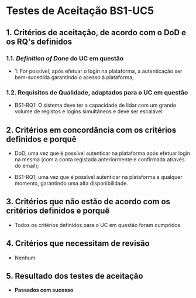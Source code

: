 # Testes de Aceitação BS1-UC5

## 1. Critérios de aceitação, de acordo com o DoD e os RQ's definidos

### 1.1. *Definition of Done* do UC em questão

- 1: For possível, após efetuar o login na plataforma, a autenticação ser bem-sucedida garantindo o acesso à plataforma;

### 1.2. Requisitos de Qualidade, adaptados para o UC em questão

- BS1-RQ1: O sistema deve ter a capacidade de lidar com um grande volume de registos e logins simultâneos e deve ser escalável.

## 2. Critérios em concordância com os critérios definidos e porquê

- DoD, uma vez que é possível autenticar na plataforma após efetuar login na mesma (com a conta registada anteriormente e confirmada através do email);

- BS1-RQ1, uma vez que é possível autenticar na plataforma a qualquer momento, garantindo uma alta disponibilidade.

## 3. Critérios que não estão de acordo com os critérios definidos e porquê

- Todos os critérios definidos para o UC em questão foram cumpridos.

## 4. Critérios que necessitam de revisão

- Nenhum.

## 5. Resultado dos testes de aceitação

- **Passados com sucesso**
